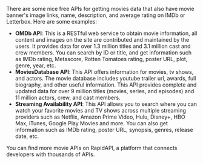 There are some nice free APIs for getting movies data that also have movie banner's image links, name, description, and average rating on IMDb or Letterbox. Here are some examples:

- **OMDb API**: This is a RESTful web service to obtain movie information, all content and images on the site are contributed and maintained by the users. It provides data for over 1.3 million titles and 3.1 million cast and crew members. You can search by ID or title, and get information such as IMDb rating, Metascore, Rotten Tomatoes rating, poster URL, plot, genre, year, etc.
- **MoviesDatabase API**: This API offers information for movies, tv shows, and actors. The movie database includes youtube trailer url, awards, full biography, and other useful information. This API provides complete and updated data for over 9 million titles (movies, series, and episodes) and 11 million actors, crew, and cast members.
- **Streaming Availability API**: This API allows you to search where you can watch your favorite movies and TV shows across multiple streaming providers such as Netflix, Amazon Prime Video, Hulu, Disney+, HBO Max, iTunes, Google Play Movies and more. You can also get information such as IMDb rating, poster URL, synopsis, genres, release date, etc.

You can find more movie APIs on RapidAPI, a platform that connects developers with thousands of APIs.
